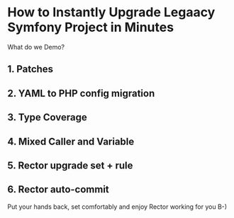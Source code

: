 # How to Instantly Upgrade Legaacy Symfony Project in Minutes

What do we Demo?

## 1. Patches

## 2. YAML to PHP config migration

## 3. Type Coverage

## 4. Mixed Caller and Variable

## 5. Rector upgrade set + rule

## 6. Rector auto-commit

Put your hands back, set comfortably and enjoy Rector working for you B-)
